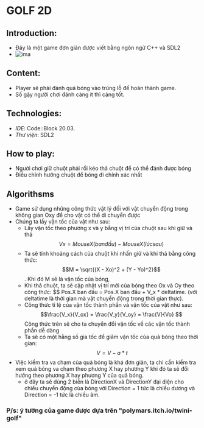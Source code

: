 # GOLF 2D
## Introduction:
- Đây là một game đơn giản được viết bằng ngôn ngữ C++ và SDL2
- ![ima](https://github.com/Ngtvu1752/Golf/assets/153152445/85365795-7fb0-49f6-98d1-48789248884c)
## Content:
- Player sẽ phải đánh quả bóng vào trúng lỗ để hoàn thành game.
- Số gậy người chơi đánh càng ít thì càng tốt.
## Technologies:
- _IDE_: Code::Block 20.03.
- _Thư viện_: SDL2
## How to play:
- Người chơi giữ chuột phải rồi kéo thả chuột để có thể đánh được bóng
- Điều chỉnh hướng chuột để bóng đi chính xác nhất
## Algorithsms
- Game sử dụng những công thức vật lý đối với vật chuyển động trong không gian Oxy để cho vật có thể di chuyển được
- Chúng ta lấy vận tốc của vật như sau:
   - Lấy vận tốc theo phương x và y bằng vị trí của chuột sau khi giữ và thả $$Vx = MouseX(ban đầu) - MouseX(lúc sau)$$
   - Ta sẽ tính khoảng cách của chuột khi nhấn giữ và khi thả bằng công thức:  $$M = \sqrt{(X - Xo)^2 + (Y - Yo)^2}$$. Khi đó M sẽ là vận tốc của bóng, 
   - Khi thả chuột, ta sẽ cập nhật vị trí mới của bóng theo Ox và Oy theo công thức: $$ Pos.X ban đầu = Pos.X ban đầu + V_x * deltatime. (với deltatime là thời gian mà vật chuyển động trong thời gian thực).
   - Công thức tỉ lệ của vận tốc thành phần và vận tốc của vật như sau:  $$\frac{V_x}{V_ox} = \frac{V_y}{V_oy} = \frac{V}{Vo} $$ Công thức trên sẽ cho ta chuyển đổi vận tốc về các vận tốc thành phần dễ dàng
   - Ta sẽ có một hằng số gia tốc để giảm vận tốc của quả bóng theo thời gian: $$\ V = V - a*t $$
- Việc kiểm tra va chạm của quả bóng là khá đơn giản, ta chỉ cẩn kiểm tra xem quả bóng va chạm theo phương X hay phương Y khi đó ta sẽ đổi hướng theo phương X hay phương Y của quả bóng.
   - ở đây ta sẽ dùng 2 biến là DirectionX và DirectionY đại diện cho chiều chuyển động của bóng với Direction = 1 tức là chiều dương và Direction = -1 tức là chiều âm.
### P/s: ý tưởng của game được dựa trên "polymars.itch.io/twini-golf"
